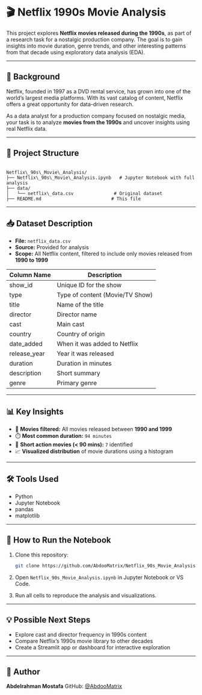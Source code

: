 # 🎬 Netflix 1990s Movie Analysis

This project explores **Netflix movies released during the 1990s**, as part of a research task for a nostalgic production company. The goal is to gain insights into movie duration, genre trends, and other interesting patterns from that decade using exploratory data analysis (EDA).

---

## 📌 Background

Netflix, founded in 1997 as a DVD rental service, has grown into one of the world’s largest media platforms. With its vast catalog of content, Netflix offers a great opportunity for data-driven research.

As a data analyst for a production company focused on nostalgic media, your task is to analyze **movies from the 1990s** and uncover insights using real Netflix data.

---

## 📂 Project Structure

```

Netflix\_90s\_Movie\_Analysis/
├── Netflix\_90s\_Movie\_Analysis.ipynb   # Jupyter Notebook with full analysis
├── data/
│   └── netflix\_data.csv               # Original dataset
├── README.md                          # This file

````

---

## 📥 Dataset Description

- **File:** `netflix_data.csv`
- **Source:** Provided for analysis
- **Scope:** All Netflix content, filtered to include only movies released from **1990 to 1999**

| Column Name     | Description                     |
|------------------|---------------------------------|
| show_id          | Unique ID for the show          |
| type             | Type of content (Movie/TV Show) |
| title            | Name of the title               |
| director         | Director name                   |
| cast             | Main cast                       |
| country          | Country of origin               |
| date_added       | When it was added to Netflix    |
| release_year     | Year it was released            |
| duration         | Duration in minutes             |
| description      | Short summary                   |
| genre            | Primary genre                   |

---

## 📊 Key Insights

- 📅 **Movies filtered:** All movies released between **1990 and 1999**
- ⏱️ **Most common duration:** `94 minutes`
- 🔫 **Short action movies (< 90 mins):** `7` identified
- 📈 **Visualized distribution** of movie durations using a histogram

---

## 🛠️ Tools Used

- Python
- Jupyter Notebook
- pandas
- matplotlib

---

## 🚀 How to Run the Notebook

1. Clone this repository:
   ```bash
   git clone https://github.com/AbdooMatrix/Netflix_90s_Movie_Analysis.git

2. Open `Netflix_90s_Movie_Analysis.ipynb` in Jupyter Notebook or VS Code.

3. Run all cells to reproduce the analysis and visualizations.

---

## 💡 Possible Next Steps

* Explore cast and director frequency in 1990s content
* Compare Netflix’s 1990s movie library to other decades
* Create a Streamlit app or dashboard for interactive exploration

---

## 👤 Author

**Abdelrahman Mostafa**
GitHub: [@AbdooMatrix](https://github.com/AbdooMatrix)
